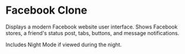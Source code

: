 # Facebook Clone
Displays a modern Facebook website user interface. Shows Facebook stores, a friend's status post, tabs, buttons, and message notifications.

Includes Night Mode if viewed during the night.

